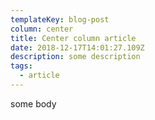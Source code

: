 ```yaml
---
templateKey: blog-post
column: center
title: Center column article
date: 2018-12-17T14:01:27.109Z
description: some description
tags:
  - article
---
```

some body
